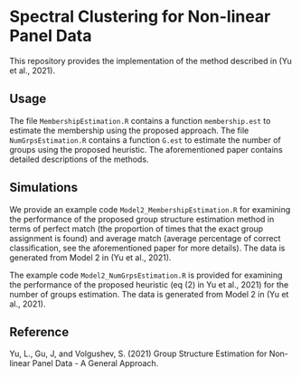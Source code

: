 # Spectral Clustering for Non-linear Panel Data



This repository provides the implementation of the method described in (Yu et al., 2021). 

## Usage
The file `MembershipEstimation.R` contains a function `membership.est` to estimate the membership using the proposed approach. The file `NumGrpsEstimation.R` contains a function `G.est` to estimate the number of groups using the proposed heuristic. The aforementioned paper contains detailed descriptions of the methods. 


## Simulations
We provide an example code `Model2_MembershipEstimation.R` for examining the performance of the proposed group structure estimation method in terms of perfect match (the proportion of times that the exact group assignment is found) and average match (average percentage of correct classification, see the aforementioned paper for more details). The data is generated from Model 2 in (Yu et al., 2021). 

The example code `Model2_NumGrpsEstimation.R` is provided for examining the performance of the proposed heuristic (eq (2) in Yu et al., 2021) for the number of groups estimation. The data is generated from Model 2 in (Yu et al., 2021).


## Reference
Yu, L., Gu, J, and Volgushev, S. (2021) Group Structure Estimation for Non-linear Panel Data - A General Approach.

